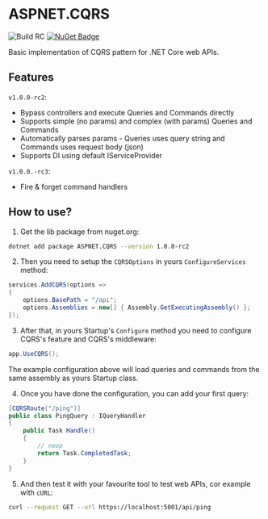 # ASPNET.CQRS

![Build RC](https://github.com/vchyzhevskyi/aspnet.cqrs/workflows/Build%20RC/badge.svg)
[![NuGet Badge](https://buildstats.info/nuget/ASPNET.CQRS?includePreReleases=true)](https://www.nuget.org/packages/ASPNET.CQRS/)

Basic implementation of CQRS pattern for .NET Core web APIs.

## Features

`v1.0.0-rc2`:

- Bypass controllers and execute Queries and Commands directly
- Supports simple (no params) and complex (with params) Queries and Commands
- Automatically parses params - Queries uses query string and Commands uses request body (json)
- Supports DI using default IServiceProvider

`v1.0.0.-rc3`:

- Fire & forget command handlers

## How to use?

1. Get the lib package from nuget.org:

```bash
dotnet add package ASPNET.CQRS --version 1.0.0-rc2
```

2. Then you need to setup the `CQRSOptions` in yours `ConfigureServices` method:

```csharp
services.AddCQRS(options =>
{
    options.BasePath = "/api";
    options.Assemblies = new[] { Assembly.GetExecutingAssembly() };
});
```

3. After that, in yours Startup's `Configure` method you need to configure CQRS's feature and CQRS's middleware:

```csharp
app.UseCQRS();
```

The example configuration above will load queries and commands from the same assembly as yours Startup class.

4. Once you have done the configuration, you can add your first query:

```csharp
[CQRSRoute("/ping")]
public class PingQuery : IQueryHandler
{
    public Task Handle()
    {
        // noop
        return Task.CompletedTask;
    }
}
```

5. And then test it with your favourite tool to test web APIs, cor example with `cURL`:

```sh
curl --request GET --url https://localhost:5001/api/ping
```

